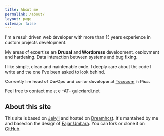 ```yaml
---
title: About me
permalink: /about/
layout: page
sitemap: false
---
```


<p class="lead">I'm a result driven web developer with more than 15 years experience in custom projects development.</p>

My areas of expertise are **Drupal** and **Wordpress** development, deployment and hardening. Data interaction between systems and bug fixing.

I like simple, clean and maintenable code. I deeply care about the code I write and the one I've been asked to look behind.

Currently I'm head of DevOps and senior developer at [Tesecom](https://www.tesecom.it) in Pisa.

Feel free to contact me at e -AT- guicciardi.net

## About this site

This site is based on [Jekyll](http://jekyllrb.com) and hosted on [Dreamhost](https://www.dreamhost.com/). It's mantained by me and based on the design of [Fajar Umbara](https://umbara.web.id). You can fork or clone it on [GitHub](https://github.com/eguicciardi/guinet). 




